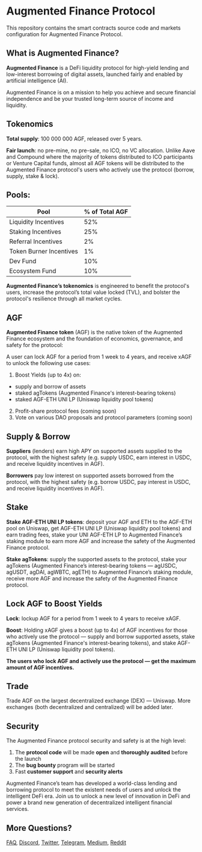 # Augmented Finance Protocol

This repository contains the smart contracts source code and markets configuration for Augmented Finance Protocol.

## What is Augmented Finance?

**Augmented Finance** is a DeFi liquidity protocol for high-yield lending and low-interest borrowing of digital assets, launched fairly and enabled by artificial intelligence (AI). 

Augmented Finance is on a mission to help you achieve and secure financial independence and be your trusted long-term source of income and liquidity.

## Tokenomics

**Total supply**: 100 000 000 AGF, released over 5 years.

**Fair launch**: no pre-mine, no pre-sale, no ICO, no VC allocation. Unlike Aave and Compound where the majority of tokens distributed to ICO participants or Venture Capital funds, almost all AGF tokens will be distributed to the Augmented Finance protocol's users who actively use the protocol (borrow, supply, stake & lock).

## Pools:

| Pool | % of Total AGF |
| ---- | :------------- |
|Liquidity Incentives | 52% |
|Staking Incentives | 25% |
|Referral Incentives | 2% |
|Token Burner Incentives| 1% |
|Dev Fund | 10% |
|Ecosystem Fund | 10% |

**Augmented Finance’s tokenomics** is engineered to benefit the protocol's users, increase the protocol’s total value locked (TVL), and bolster the protocol's resilience through all market cycles.

## AGF

**Augmented Finance token** (AGF) is the native token of the Augmented Finance ecosystem and the foundation of economics, governance, and safety for the protocol:

A user can lock AGF for a period from 1 week to 4 years, and receive xAGF to unlock the following use cases:

1. Boost Yields (up to 4x) on:
- supply and borrow of assets
- staked agTokens (Augmented Finance's interest-bearing tokens)
- staked AGF-ETH UNI LP (Uniswap liquidity pool tokens)
2. Profit-share protocol fees (coming soon)
3. Vote on various DAO proposals and protocol parameters (coming soon)

## Supply & Borrow

**Suppliers** (lenders) earn high APY on supported assets supplied to the protocol, with the highest safety (e.g. supply USDC, earn interest in USDC, and receive liquidity incentives in AGF).

**Borrowers** pay low interest on supported assets borrowed from the protocol, with the highest safety (e.g. borrow USDC, pay interest in USDC, and receive liquidity incentives in AGF).

## Stake

**Stake AGF-ETH UNI LP tokens**: deposit your AGF and ETH to the AGF-ETH pool on Uniswap, get AGF-ETH UNI LP (Uniswap liquidity pool tokens) and earn trading fees, stake your UNI AGF-ETH LP to Augmented Finance’s staking module to earn more AGF and increase the safety of the Augmented Finance protocol.

**Stake agTokens**: supply the supported assets to the protocol, stake your agTokens (Augmented Finance’s interest-bearing tokens — agUSDC, agUSDT, agDAI, agWBTC, agETH) to Augmented Finance’s staking module, receive more AGF and increase the safety of the Augmented Finance protocol.

## Lock AGF to Boost Yields

**Lock**: lockup AGF for a period from 1 week to 4 years to receive xAGF. 

**Boost**: Holding xAGF gives a boost (up to 4x) of AGF incentives for those who actively use the protocol — supply and borrow supported assets, stake agTokens (Augmented Finance's interest-bearing tokens), and stake AGF-ETH UNI LP (Uniswap liquidity pool tokens). 

**The users who lock AGF and actively use the protocol — get the maximum amount of AGF incentives.**

## Trade

Trade AGF on the largest decentralized exchange (DEX) — Uniswap. More exchanges (both decentralized and centralized) will be added later.

## Security

The Augmented Finance protocol security and safety is at the high level: 

1. The **protocol code** will be made **open** and **thoroughly audited** before the launch
2. The **bug bounty** program will be started 
3. Fast **customer support** and **security alerts** 

Augmented Finance’s team has developed a world-class lending and borrowing protocol to meet the existent needs of users and unlock the intelligent DeFi era. Join us to unlock a new level of innovation in DeFi and power a brand new generation of decentralized intelligent financial services.

## More Questions?

[FAQ](https://docs.augmented.finance/glossary-and-faq/faq), [Discord](https://discord.gg/bJgTWV8j7m), [Twitter](https://twitter.com/augmentedfin), [Telegram](https://t.me/augmentedfin), [Medium](https://augmentedfinance.medium.com/), [Reddit](https://www.reddit.com/user/augmentedfinance/)
